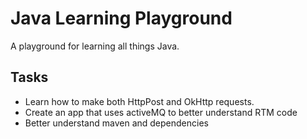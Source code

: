 # Java Learning Playground

A playground for learning all things Java.

## Tasks

- Learn how to make both HttpPost and OkHttp requests.
- Create an app that uses activeMQ to better understand RTM code
- Better understand maven and dependencies
